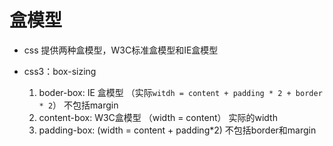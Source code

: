 # 盒模型

- css 提供两种盒模型，W3C标准盒模型和IE盒模型

- css3：box-sizing

  1. boder-box: IE 盒模型
  （实际`witdh = content + padding * 2 + border * 2`） 不包括margin
  2. content-box: W3C盒模型 （width = content） 实际的width
  3. padding-box: (width = content + padding*2) 不包括border和margin
